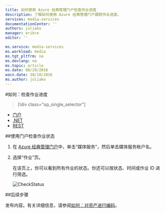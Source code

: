 ```yaml
---
title: 如何使用 Azure 经典管理门户检查作业进度
description: 了解如何使用 Azure 经典管理门户跟踪作业进度。
services: media-services
documentationCenter: ''
authors: juliako
manager: erikre
editor: ''

ms.service: media-services
ms.workload: media
ms.tgt_pltfrm: na
ms.devlang: na
ms.topic: article
ms.date: 08/29/2016
wacn.date: 10/10/2016
ms.author: juliako
---
```


#如何：检查作业进度

> [!div class="op_single_selector"]
- [门户](./media-services-portal-check-job-progress.md)
- [.NET](./media-services-check-job-progress.md)
- [REST](./media-services-rest-check-job-progress.md)

##使用门户检查作业状态

1. 在 [Azure 经典管理门户](http://manage.windowsazure.cn)中，单击“媒体服务”，然后单击媒体服务帐户名。
2. 选择“作业”页。 

    在该页上，你可以看到所有作业的状态。你还可以按状态、时间或作业 ID 进行筛选。

    ![CheckStatus][checkstatus]

##后续步骤

发布内容。有关详细信息，请参阅[如何：对资产进行编码](./media-services-manage-content.md#publish)。

[checkstatus]: ./media/media-services-portal-check-job-progress/media-services-monitor-job-progress.png

<!---HONumber=Mooncake_0926_2016-->